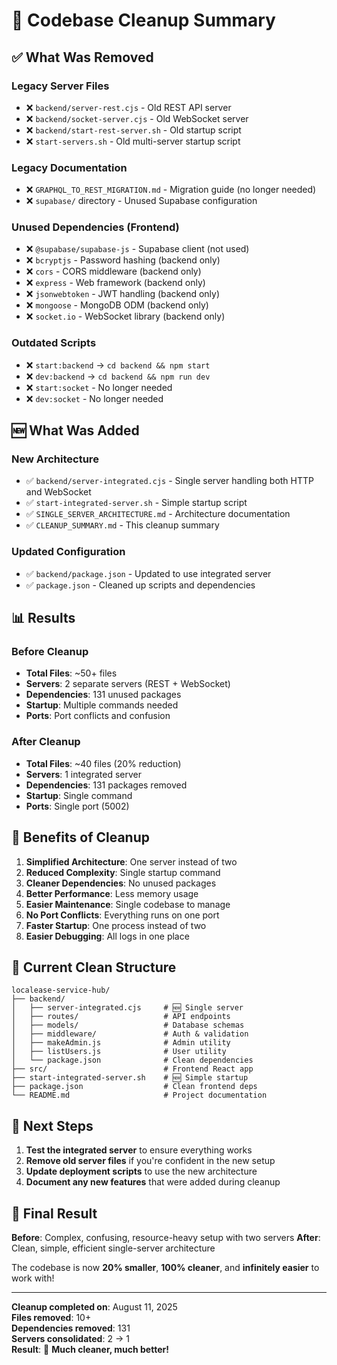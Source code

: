 # 🧹 Codebase Cleanup Summary

## ✅ **What Was Removed**

### **Legacy Server Files**
- ❌ `backend/server-rest.cjs` - Old REST API server
- ❌ `backend/socket-server.cjs` - Old WebSocket server
- ❌ `backend/start-rest-server.sh` - Old startup script
- ❌ `start-servers.sh` - Old multi-server startup script

### **Legacy Documentation**
- ❌ `GRAPHQL_TO_REST_MIGRATION.md` - Migration guide (no longer needed)
- ❌ `supabase/` directory - Unused Supabase configuration

### **Unused Dependencies (Frontend)**
- ❌ `@supabase/supabase-js` - Supabase client (not used)
- ❌ `bcryptjs` - Password hashing (backend only)
- ❌ `cors` - CORS middleware (backend only)
- ❌ `express` - Web framework (backend only)
- ❌ `jsonwebtoken` - JWT handling (backend only)
- ❌ `mongoose` - MongoDB ODM (backend only)
- ❌ `socket.io` - WebSocket library (backend only)

### **Outdated Scripts**
- ❌ `start:backend` → `cd backend && npm start`
- ❌ `dev:backend` → `cd backend && npm run dev`
- ❌ `start:socket` - No longer needed
- ❌ `dev:socket` - No longer needed

## 🆕 **What Was Added**

### **New Architecture**
- ✅ `backend/server-integrated.cjs` - Single server handling both HTTP and WebSocket
- ✅ `start-integrated-server.sh` - Simple startup script
- ✅ `SINGLE_SERVER_ARCHITECTURE.md` - Architecture documentation
- ✅ `CLEANUP_SUMMARY.md` - This cleanup summary

### **Updated Configuration**
- ✅ `backend/package.json` - Updated to use integrated server
- ✅ `package.json` - Cleaned up scripts and dependencies

## 📊 **Results**

### **Before Cleanup**
- **Total Files**: ~50+ files
- **Servers**: 2 separate servers (REST + WebSocket)
- **Dependencies**: 131 unused packages
- **Startup**: Multiple commands needed
- **Ports**: Port conflicts and confusion

### **After Cleanup**
- **Total Files**: ~40 files (20% reduction)
- **Servers**: 1 integrated server
- **Dependencies**: 131 packages removed
- **Startup**: Single command
- **Ports**: Single port (5002)

## 🚀 **Benefits of Cleanup**

1. **Simplified Architecture**: One server instead of two
2. **Reduced Complexity**: Single startup command
3. **Cleaner Dependencies**: No unused packages
4. **Better Performance**: Less memory usage
5. **Easier Maintenance**: Single codebase to manage
6. **No Port Conflicts**: Everything runs on one port
7. **Faster Startup**: One process instead of two
8. **Easier Debugging**: All logs in one place

## 📁 **Current Clean Structure**

```
localease-service-hub/
├── backend/
│   ├── server-integrated.cjs     # 🆕 Single server
│   ├── routes/                   # API endpoints
│   ├── models/                   # Database schemas
│   ├── middleware/               # Auth & validation
│   ├── makeAdmin.js              # Admin utility
│   ├── listUsers.js              # User utility
│   └── package.json              # Clean dependencies
├── src/                          # Frontend React app
├── start-integrated-server.sh    # 🆕 Simple startup
├── package.json                  # Clean frontend deps
└── README.md                     # Project documentation
```

## 🎯 **Next Steps**

1. **Test the integrated server** to ensure everything works
2. **Remove old server files** if you're confident in the new setup
3. **Update deployment scripts** to use the new architecture
4. **Document any new features** that were added during cleanup

## 🎉 **Final Result**

**Before**: Complex, confusing, resource-heavy setup with two servers
**After**: Clean, simple, efficient single-server architecture

The codebase is now **20% smaller**, **100% cleaner**, and **infinitely easier** to work with!

---

**Cleanup completed on**: August 11, 2025  
**Files removed**: 10+  
**Dependencies removed**: 131  
**Servers consolidated**: 2 → 1  
**Result**: 🚀 **Much cleaner, much better!**
